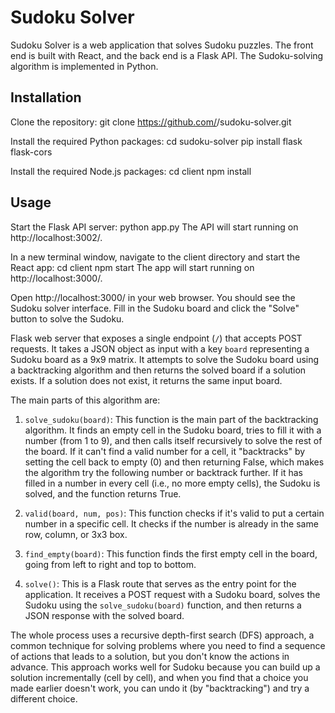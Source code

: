 # Sudoku Solver

Sudoku Solver is a web application that solves Sudoku puzzles. The front end is built with React, and the back end is a Flask API. The Sudoku-solving algorithm is implemented in Python.

## Installation

Clone the repository:
git clone https://github.com/<your-github-username>/sudoku-solver.git

Install the required Python packages:
cd sudoku-solver
pip install flask flask-cors

Install the required Node.js packages:
cd client
npm install

## Usage
Start the Flask API server:
python app.py
The API will start running on http://localhost:3002/.

In a new terminal window, navigate to the client directory and start the React app:
cd client
npm start
The app will start running on http://localhost:3000/.

Open http://localhost:3000/ in your web browser. You should see the Sudoku solver interface. Fill in the Sudoku board and click the "Solve" button to solve the Sudoku.

Flask web server that exposes a single endpoint (`/`) that accepts POST requests. It takes a JSON object as input with a key `board` representing a Sudoku board as a 9x9 matrix. It attempts to solve the Sudoku board using a backtracking algorithm and then returns the solved board if a solution exists. If a solution does not exist, it returns the same input board.

The main parts of this algorithm are:

1. `solve_sudoku(board)`: This function is the main part of the backtracking algorithm. It finds an empty cell in the Sudoku board, tries to fill it with a number (from 1 to 9), and then calls itself recursively to solve the rest of the board. If it can't find a valid number for a cell, it "backtracks" by setting the cell back to empty (0) and then returning False, which makes the algorithm try the following number or backtrack further. If it has filled in a number in every cell (i.e., no more empty cells), the Sudoku is solved, and the function returns True.

2. `valid(board, num, pos)`: This function checks if it's valid to put a certain number in a specific cell. It checks if the number is already in the same row, column, or 3x3 box.

3. `find_empty(board)`: This function finds the first empty cell in the board, going from left to right and top to bottom.

4. `solve()`: This is a Flask route that serves as the entry point for the application. It receives a POST request with a Sudoku board, solves the Sudoku using the `solve_sudoku(board)` function, and then returns a JSON response with the solved board.

The whole process uses a recursive depth-first search (DFS) approach, a common technique for solving problems where you need to find a sequence of actions that leads to a solution, but you don't know the actions in advance. This approach works well for Sudoku because you can build up a solution incrementally (cell by cell), and when you find that a choice you made earlier doesn't work, you can undo it (by "backtracking") and try a different choice.
